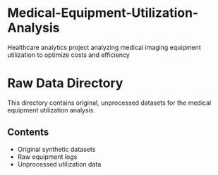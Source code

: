 # Medical-Equipment-Utilization-Analysis
Healthcare analytics project analyzing medical imaging equipment utilization to optimize costs and efficiency

# Raw Data Directory

This directory contains original, unprocessed datasets for the medical equipment utilization analysis.

## Contents
- Original synthetic datasets
- Raw equipment logs
- Unprocessed utilization data
